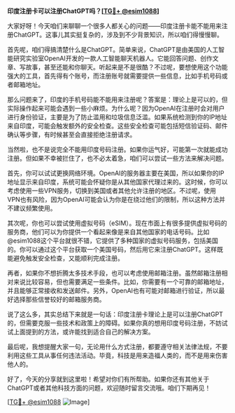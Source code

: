**印度注册卡可以注册ChatGPT吗？[[TG💪+ @esim1088](https://t.me/s/esim1088)]**

大家好呀！今天咱们来聊聊一个很多人都关心的问题——印度注册卡能不能用来注册ChatGPT。这事儿其实挺复杂的，涉及到不少背景知识，所以咱们得慢慢聊。

首先呢，咱们得搞清楚什么是ChatGPT。简单来说，ChatGPT是由美国的人工智能研究实验室OpenAI开发的一款人工智能聊天机器人。它能回答问题、创作文章、写故事，甚至还能和你聊天。听起来是不是很酷？不过呢，要想使用这个功能强大的工具，首先得有个账号，而注册账号就需要提供一些信息，比如手机号码或者邮箱地址。

那么问题来了，印度的手机号码能不能用来注册呢？答案是：理论上是可以的，但实际操作起来可能会遇到一些小麻烦。为什么呢？因为OpenAI在注册时会对用户进行身份验证，主要是为了防止滥用和垃圾信息泛滥。如果系统检测到你的IP地址来自印度，可能会触发额外的安全检查。这些安全检查可能包括短信验证码、邮件确认等步骤，有时候甚至会直接拒绝注册请求。

当然啦，也不是说完全不能用印度号码注册。如果你运气好，可能第一次就能成功注册。但如果不幸被拦住了，也不必太着急，咱们可以尝试一些方法来解决问题。

首先，你可以试试更换网络环境。OpenAI的服务器主要在美国，所以如果你的IP地址显示来自印度，系统可能会怀疑你是从其他国家代理过来的。这时候，你可以考虑使用一些VPN服务，切换到美国或者其他允许注册的地区。不过呢，使用VPN也有风险，因为OpenAI可能会认为你是在绕过他们的限制，所以这种方法并不建议频繁使用。

其次呢，你也可以尝试使用虚拟号码（eSIM）。现在市面上有很多提供虚拟号码的服务商，他们可以为你提供一个看起来像是来自其他国家的电话号码。比如@esim1088这个平台就很不错，它提供了多种国家的虚拟号码服务，包括美国的。你可以通过这个平台获取一个美国号码，然后用它来注册ChatGPT。这样既能避免触发安全检查，又能顺利完成注册。

再者，如果你不想折腾太多技术手段，也可以考虑使用邮箱注册。虽然邮箱注册相对来说比较容易，但也需要满足一些条件。比如，你需要有一个可靠的邮箱地址，并且能够正常接收和发送邮件。另外，OpenAI也有可能对邮箱进行验证，所以最好选择那些信誉较好的邮箱服务商。

说了这么多，其实总结下来就是一句话：印度注册卡理论上是可以注册ChatGPT的，但需要克服一些技术和政策上的障碍。如果你真的想用印度号码注册，不妨试试上面提到的方法，或许能找到适合自己的解决方案。

最后呢，我想提醒大家一句，无论用什么方式注册，都要遵守相关法律法规，不要利用这些工具从事任何违法活动。毕竟，科技是用来造福人类的，而不是用来伤害他人的。

好了，今天的分享就到这里啦！希望对你们有所帮助。如果你还有其他关于ChatGPT或者其他科技方面的问题，欢迎随时留言交流哦。咱们下期再见！

[[TG💪+ @esim1088](https://t.me/s/esim1088) ![Image](https://i.postimg.cc/4NQfJmqS/Snipaste-2025-05-13-00-14-12.png)]